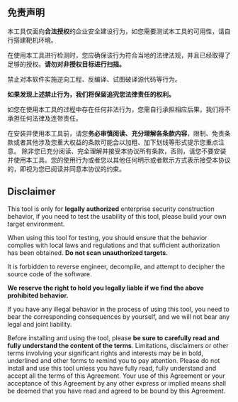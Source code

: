 ## 免责声明

本工具仅面向**合法授权**的企业安全建设行为，如您需要测试本工具的可用性，请自行搭建靶机环境。

在使用本工具进行检测时，您应确保该行为符合当地的法律法规，并且已经取得了足够的授权。**请勿对非授权目标进行扫描。**

禁止对本软件实施逆向工程、反编译、试图破译源代码等行为。

**如果发现上述禁止行为，我们将保留追究您法律责任的权利。**

如您在使用本工具的过程中存在任何非法行为，您需自行承担相应后果，我们将不承担任何法律及连带责任。

在安装并使用本工具前，请您**务必审慎阅读、充分理解各条款内容**，限制、免责条款或者其他涉及您重大权益的条款可能会以加粗、加下划线等形式提示您重点注意。
除非您已充分阅读、完全理解并接受本协议所有条款，否则，请您不要安装并使用本工具。您的使用行为或者您以其他任何明示或者默示方式表示接受本协议的，即视为您已阅读并同意本协议的约束。


## Disclaimer

This tool is only for **legally authorized** enterprise security construction behavior, if you need to test the usability of this tool, please build your own target environment.

When using this tool for testing, you should ensure that the behavior complies with local laws and regulations and that sufficient authorization has been obtained. **Do not scan unauthorized targets.**

It is forbidden to reverse engineer, decompile, and attempt to decipher the source code of the software.

**We reserve the right to hold you legally liable if we find the above prohibited behavior.**

If you have any illegal behavior in the process of using this tool, you need to bear the corresponding consequences by yourself, and we will not bear any legal and joint liability.

Before installing and using the tool, please **be sure to carefully read and fully understand the content of the terms**. Limitations, disclaimers or other terms involving your significant rights and interests may be in bold, underlined and other forms to remind you to pay attention.
Please do not install and use this tool unless you have fully read, fully understand and accept all the terms of this Agreement. Your use of this Agreement or your acceptance of this Agreement by any other express or implied means shall be deemed that you have read and agreed to be bound by this Agreement.